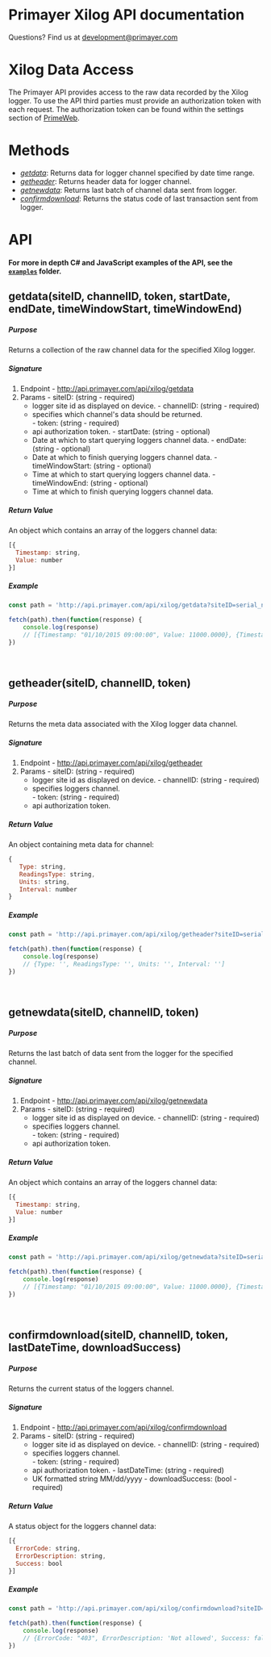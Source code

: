 # Primayer Xilog API documentation

Questions? Find us at [development@primayer.com](mailto:development@primayer.com)

# Xilog Data Access

The Primayer API provides access to the raw data recorded by the Xilog logger. To use the API third parties must provide an authorization token with each request. The authorization token can be found within the settings section of [PrimeWeb](http://cloud.primayer.com). 

# Methods

- [*getdata*](#getdata): Returns data for logger channel specified by date time range.
- [*getheader*](#getheader): Returns header data for logger channel.
- [*getnewdata*](#getnewdata): Returns last batch of channel data sent from logger.
- [*confirmdownload*](#confirmdownload): Returns the status code of last transaction sent from logger.

# API

#### For more in depth C# and JavaScript examples of the API, see the [`examples`](examples) folder.

## getdata(siteID, channelID, token, startDate, endDate, timeWindowStart, timeWindowEnd)

##### Purpose
Returns a collection of the raw channel data for the specified Xilog logger.

##### Signature
  1. Endpoint
    - http://api.primayer.com/api/xilog/getdata
  2. Params
    - siteID: (string - required)
      - logger site id as displayed on device.
    - channelID: (string - required)
      - specifies which channel's data should be returned.  
    - token: (string - required)
      - api authorization token.
    - startDate: (string - optional)
      - Date at which to start querying loggers channel data.
    - endDate: (string - optional)
      - Date at which to finish querying loggers channel data.
    - timeWindowStart: (string - optional)
      - Time at which to start querying loggers channel data.
    - timeWindowEnd: (string - optional)
      - Time at which to finish querying loggers channel data.
      

##### Return Value
  An object which contains an array of the loggers channel data:

```javascript
[{
  Timestamp: string,
  Value: number
}]
```


##### Example

```javascript
const path = 'http://api.primayer.com/api/xilog/getdata?siteID=serial_number&channelID=channel_index&token=token&startDate=s_date&endDate=e_date&timeWindowStart=s_time&timeWindowEnd=f_time'

fetch(path).then(function(response) {
    console.log(response)
    // [{Timestamp: "01/10/2015 09:00:00", Value: 11000.0000}, {Timestamp: "01/10/2015 09:10:00", Value: 11089.0000}, {Timestamp: "01/10/2015 09:20:00", Value: 11780.0000}...]
})
```

<br />

## getheader(siteID, channelID, token)

##### Purpose
Returns the meta data associated with the Xilog logger data channel.

##### Signature
  1. Endpoint
    - http://api.primayer.com/api/xilog/getheader
  2. Params
    - siteID: (string - required)
      - logger site id as displayed on device.
    - channelID: (string - required)
      - specifies loggers channel.  
    - token: (string - required)
      - api authorization token.
      
##### Return Value
  An object containing meta data for channel:

```javascript
{
   Type: string,
   ReadingsType: string,
   Units: string,
   Interval: number
}
```

##### Example

```javascript
const path = 'http://api.primayer.com/api/xilog/getheader?siteID=serial_number&channelID=channel_index&token=token'

fetch(path).then(function(response) {
    console.log(response)
    // {Type: '', ReadingsType: '', Units: '', Interval: '']
})
```

<br />

## getnewdata(siteID, channelID, token)

##### Purpose
Returns the last batch of data sent from the logger for the specified channel.

##### Signature
  1. Endpoint
    - http://api.primayer.com/api/xilog/getnewdata
  2. Params
    - siteID: (string - required)
      - logger site id as displayed on device.
    - channelID: (string - required)
      - specifies loggers channel.  
    - token: (string - required)
      - api authorization token.


##### Return Value
  An object which contains an array of the loggers channel data:

```javascript
[{
  Timestamp: string,
  Value: number
}]
```
##### Example

```javascript
const path = 'http://api.primayer.com/api/xilog/getnewdata?siteID=serial_number&channelID=channel_index&token=token'

fetch(path).then(function(response) {
    console.log(response)
    // [{Timestamp: "01/10/2015 09:00:00", Value: 11000.0000}, {Timestamp: "01/10/2015 09:10:00", Value: 11089.0000}, {Timestamp: "01/10/2015 09:20:00", Value: 11780.0000}...]
})
```

<br />

## confirmdownload(siteID, channelID, token, lastDateTime, downloadSuccess)

##### Purpose
Returns the current status of the loggers channel.

##### Signature
  1. Endpoint
    - http://api.primayer.com/api/xilog/confirmdownload
  2. Params
    - siteID: (string - required)
      - logger site id as displayed on device.
    - channelID: (string - required)
      - specifies loggers channel.  
    - token: (string - required)
      - api authorization token.
    - lastDateTime: (string - required)
      - UK formatted string MM/dd/yyyy
    - downloadSuccess: (bool - required)
 
##### Return Value
  A status object for the loggers channel data:

```javascript
[{
  ErrorCode: string,
  ErrorDescription: string,
  Success: bool
}]
```

##### Example

```javascript
const path = 'http://api.primayer.com/api/xilog/confirmdownload?siteID=serial_number&channelID=channel_index&token=token&lastDateTime=lastDateTime&downloadSuccess=downloadSuccess'

fetch(path).then(function(response) {
    console.log(response)
    // {ErrorCode: "403", ErrorDescription: 'Not allowed', Success: false }
})
```

